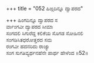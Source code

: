 +++
title = "052 ಹಿಙ್ಗದಿನ್ನೂ ದ್ವಾಪರದ"

+++
ಹಿಂಗದಿನ್ನೂ ದ್ವಾಪರದ ಸ  
ರ್ವಾಂಗವೀ ದ್ವಾಪರದ ಸೀಮಾ  
ಸಂಗದಲಿ ಸಿಗುರೆದ್ದ ಕಲಿಕೆಯ ಸೊಗಡ ಸೋಹಿನಲಿ  
ಸಂಗಡಿಸಿತಧರೋತ್ತರದ ಸಮ  
ರಂಗವೀ ಹದನರಿದು ರಾಜ್ಯಾ  
ಸಂಗ ಸುಗತಿವ್ಯರ್ಥನಹೆನೇ ಪಾರ್ಥ ಹೇಳೆಂದ       ॥52॥